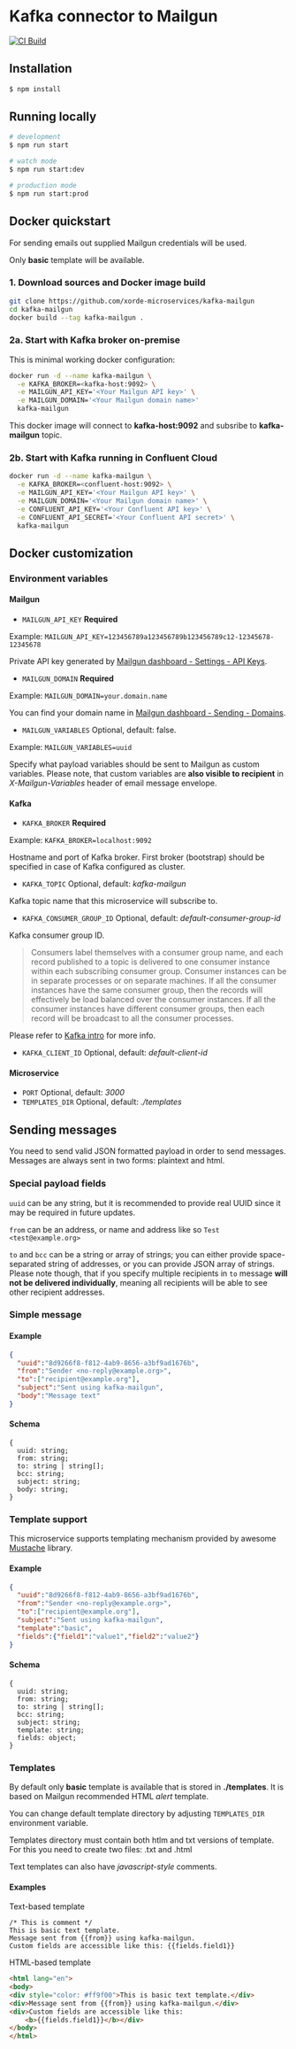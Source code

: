 # Kafka connector to Mailgun

[![CI Build](https://github.com/xorde-microservices/kafka-mailgun/actions/workflows/push_main.yml/badge.svg)](https://github.com/xorde-microservices/kafka-mailgun/actions/workflows/push_main.yml)

## Installation

```bash
$ npm install
```

## Running locally

```bash
# development
$ npm run start

# watch mode
$ npm run start:dev

# production mode
$ npm run start:prod
```

## Docker quickstart

For sending emails out supplied Mailgun credentials will be used.

Only **basic** template will be available.

### 1. Download sources and Docker image build

```bash
git clone https://github.com/xorde-microservices/kafka-mailgun
cd kafka-mailgun
docker build --tag kafka-mailgun .
```

### 2a. Start with Kafka broker on-premise

This is minimal working docker configuration:

```bash
docker run -d --name kafka-mailgun \
  -e KAFKA_BROKER=<kafka-host:9092> \
  -e MAILGUN_API_KEY='<Your Mailgun API key>' \
  -e MAILGUN_DOMAIN='<Your Mailgun domain name>'
  kafka-mailgun
```

This docker image will connect to **kafka-host:9092** and subsribe to **kafka-mailgun** topic.

### 2b. Start with Kafka running in Confluent Cloud

```bash
docker run -d --name kafka-mailgun \
  -e KAFKA_BROKER=<confluent-host:9092> \
  -e MAILGUN_API_KEY='<Your Mailgun API key>' \
  -e MAILGUN_DOMAIN='<Your Mailgun domain name>' \
  -e CONFLUENT_API_KEY='<Your Confluent API key>' \
  -e CONFLUENT_API_SECRET='<Your Confluent API secret>' \
  kafka-mailgun
```

## Docker customization

### Environment variables

#### Mailgun
* `MAILGUN_API_KEY` **Required**

Example: `MAILGUN_API_KEY=123456789a123456789b123456789c12-12345678-12345678`

Private API key generated by [Mailgun dashboard - Settings - API Keys](https://app.mailgun.com/app/account/security/api_keys). 

* `MAILGUN_DOMAIN` **Required**

Example: `MAILGUN_DOMAIN=your.domain.name`

You can find your domain name in [Mailgun dashboard - Sending - Domains](https://app.mailgun.com/app/sending/domains).

* `MAILGUN_VARIABLES` Optional, default: false.

Example: `MAILGUN_VARIABLES=uuid`

Specify what payload variables should be sent to Mailgun as custom variables. Please note, that custom variables are **also visible to recipient** in _X-Mailgun-Variables_ header of email message envelope.

#### Kafka
* `KAFKA_BROKER` **Required**

Example: `KAFKA_BROKER=localhost:9092`

Hostname and port of Kafka broker. First broker (bootstrap) should be specified in case of Kafka configured as cluster.

* `KAFKA_TOPIC` Optional, default: _kafka-mailgun_

Kafka topic name that this microservice will subscribe to.

* `KAFKA_CONSUMER_GROUP_ID` Optional, default: _default-consumer-group-id_

Kafka consumer group ID.

> Consumers label themselves with a consumer group name, and each record published to a topic is delivered to one consumer instance within each subscribing consumer group. Consumer instances can be in separate processes or on separate machines.
If all the consumer instances have the same consumer group, then the records will effectively be load balanced over the consumer instances.
If all the consumer instances have different consumer groups, then each record will be broadcast to all the consumer processes.

Please refer to [Kafka intro](https://kafka.apache.org/intro) for more info.

* `KAFKA_CLIENT_ID` Optional, default: _default-client-id_

#### Microservice
* `PORT` Optional, default: _3000_
* `TEMPLATES_DIR` Optional, default: _./templates_

## Sending messages

You need to send valid JSON formatted payload in order to send messages.
Messages are always sent in two forms: plaintext and html.

### Special payload fields

`uuid` can be any string, but it is recommended to provide real UUID since it may be required in future updates.

`from` can be an address, or name and address like so `Test <test@example.org>`

`to` and `bcc` can be a string or array of strings; you can either provide space-separated string of addresses, or you can provide JSON array of strings.
Please note though, that if you specify multiple recipients in `to` message **will not be delivered individually**, meaning all recipients will be able to see other recipient addresses.

### Simple message

#### Example

```json
{
  "uuid":"8d9266f8-f812-4ab9-8656-a3bf9ad1676b",
  "from":"Sender <no-reply@example.org>",
  "to":["recipient@example.org"],
  "subject":"Sent using kafka-mailgun",
  "body":"Message text"
}
```

#### Schema

```
{
  uuid: string;
  from: string;
  to: string | string[];
  bcc: string;
  subject: string;
  body: string;
}
```

### Template support

This microservice supports templating mechanism provided by awesome [Mustache](https://www.npmjs.com/package/mustache) library.

#### Example

```json
{
  "uuid":"8d9266f8-f812-4ab9-8656-a3bf9ad1676b",
  "from":"Sender <no-reply@example.org>",
  "to":["recipient@example.org"],
  "subject":"Sent using kafka-mailgun",
  "template":"basic",
  "fields":{"field1":"value1","field2":"value2"}
}
```

#### Schema

```
{
  uuid: string;
  from: string;
  to: string | string[];
  bcc: string;
  subject: string;
  template: string;
  fields: object;
}
```

### Templates

By default only **basic** template is available that is stored in **./templates**. It is based on Mailgun recommended HTML _alert_ template.

You can change default template directory by adjusting `TEMPLATES_DIR` environment variable.

Templates directory must contain both htlm and txt versions of template. For this you need to create two files: _<template-name>_.txt and _<template-name>_.html

Text templates can also have _javascript-style_ comments.

#### Examples

Text-based template
```
/* This is comment */
This is basic text template.
Message sent from {{from}} using kafka-mailgun.
Custom fields are accessible like this: {{fields.field1}} 
```

HTML-based template
```html
<html lang="en">
<body>
<div style="color: #ff9f00">This is basic text template.</div>
<div>Message sent from {{from}} using kafka-mailgun.</div>
<div>Custom fields are accessible like this: 
    <b>{{fields.field1}}</b></div>
</body>
</html>
```
